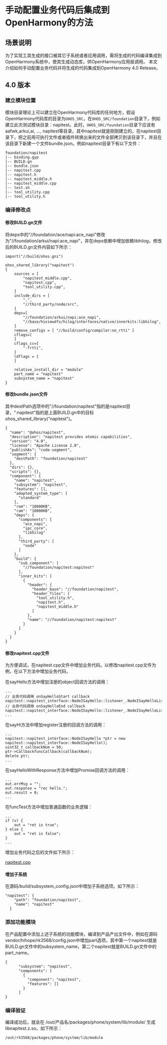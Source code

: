 # 手动配置业务代码后集成到OpenHarmony的方法

## 场景说明

为了实现工具生成的接口被其它子系统或者应用调用，需将生成的代码编译集成到OpenHarmony系统中，使其生成动态库，供OpenHarmony应用层调用。
本文介绍如何手动配置业务代码并将生成的代码集成到OpenHarmony 4.0 Release。

## 4.0 版本

### 建立模块位置

模块目录理论上可以建立在OpenHarmony代码库的任何地方，假设OpenHarmony代码库的目录为`OHOS_SRC`，在`OHOS_SRC/foundation`目录下，例如建立此次测试模块目录：napitest。此时，`OHOS_SRC/foundation`目录下应该有aafwk,arkui,ai, …, napitest等目录，其中napitest就是刚刚建立的，在napitest目录下，把之前用可执行文件或者插件转换出来的文件全部拷贝到该目录下，并且在该目录下新建一个文件bundle.json。例如napitest目录下有以下文件：

    foundation/napitest
    |-- binding.gyp
    |-- BUILD.gn
    |-- bundle.json
    |-- napitest.cpp
    |-- napitest.h
    |-- napitest_middle.h
    |-- napitest_middle.cpp
    |-- test.sh
    |-- tool_utility.cpp
    |-- tool_utility.h

### 编译修改点

#### 修改BUILD.gn文件

将deps中的"//foundation/ace/napi:ace_napi"修改为"//foundation/arkui/napi:ace_napi"，并在deps依赖中增加依赖libhilog，修改后的BUILD.gn文件内容如下所示：

```
import("//build/ohos.gni")

ohos_shared_library("napitest")
{
    sources = [
        "napitest_middle.cpp",
        "napitest.cpp",
        "tool_utility.cpp",
    ]
    include_dirs = [
        ".",
        "//third_party/node/src",
    ]
    deps=[
        "//foundation/arkui/napi:ace_napi",
        "//base/hiviewdfx/hilog/interfaces/native/innerkits:libhilog",
    ]
    remove_configs = [ "//build/config/compiler:no_rtti" ]
    cflags=[
    ]
    cflags_cc=[
        "-frtti",
    ]
    ldflags = [
    ]
    
    relative_install_dir = "module"
    part_name = "napitest"
    subsystem_name = "napitest"
}
```

#### 修改bundle.json文件

其中destPath选项中的"//foundation/napitest"指的是napitest目录，":napitest"指的是上面BUILD.gn中的目标ohos_shared_library("napitest")。

```
{
  "name": "@ohos/napitest",
  "description": "napitest provides atomic capabilities",
  "version": "4.0",
  "license": "Apache License 2.0",
  "publishAs": "code-segment",
  "segment": {
    "destPath": "foundation/napitest"
  },
  "dirs": {},
  "scripts": {},
  "component": {
    "name": "napitest",
    "subsystem": "napitest",
    "features": [],
    "adapted_system_type": [
      "standard"
    ],
    "rom": "10000KB",
    "ram": "10000KB",
    "deps": {
      "components": [
        "ace_napi",
        "ipc_core",
        "libhilog"
      ],
      "third_party": [
        "node"
      ]
    },
    "build": {
      "sub_component": [
        "//foundation/napitest:napitest"
      ],
      "inner_kits": [
        {
          "header": {
            "header_base": "//foundation/napitest",
            "header_files": [
              "tool_utility.h",
              "napitest.h",
              "napitest_middle.h"
            ]
          },
          "name": "//foundation/napitest:napitest"
        }
      ]
    }
  }
}
```

#### 修改napitest.cpp文件

为方便调试，在napitest.cpp文件中增加业务代码。以修改napitest.cpp文件为例，在以下方法中增加业务代码，

在sayHello方法中增加注册的object回调方法的调用：

```
...
// 业务代码调用 onSayHelloStart callback
napitest::napitest_interface::NodeISayHello::listener_.NodeISayHelloListener_onSayHelloStartCallback(info1);
// 业务代码调用 onSayHelloEnd callback
napitest::napitest_interface::NodeISayHello::listener_.NodeISayHelloListener_onSayHelloEndCallback(info2);
...
```

在sayHi方法中增加register注册的回调方法的调用：

```
...
napitest::napitest_interface::NodeISayHello *ptr = new napitest::napitest_interface::NodeISayHello();
uint32_t callbackNum = 50;
ptr->CallbackfuncCallback(callbackNum);
delete ptr;
...
```

在sayHelloWithResponse方法中增加Promise回调方法的调用：

```
...
out.errMsg = "";
out.response = "rec hello.";
out.result = 0;
...
```

在funcTest方法中增加普通函数的业务逻辑：

```
...
if (v) {
    out = "ret is true";
} else {
    out = "ret is false";
}
...
```

增加业务代码之后的文件如下所示：

[napitest.cpp](https://gitee.com/openharmony/napi_generator/blob/master/examples/napitest.cpp)

#### 增加子系统

在源码/build/subsystem_config.json中增加子系统选项。如下所示：

```
"napitest": {
    "path": "foundation/napitest",
    "name": "napitest"
  }
```

### 添加功能模块

在产品配置中添加上述子系统的功能模块，编译到产品产出文件中，例如在源码vendor/hihope/rk3568/config.json中增加part选项，其中第一个napitest就是BUILD.gn文件中的subsystem_name，第二个napitest就是BUILD.gn文件中的part_name。

```
{
      "subsystem": "napitest",
      "components": [
        {
          "component": "napitest",
          "features": []
        }
      ]
}
```

### 编译验证

编译成功后，就会在 /out/产品名/packages/phone/system/lib/module/ 生成libnapitest.z.so，如下所示：

    /out/rk3568/packages/phone/system/lib/module

